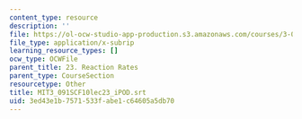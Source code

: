 ```yaml
---
content_type: resource
description: ''
file: https://ol-ocw-studio-app-production.s3.amazonaws.com/courses/3-091sc-introduction-to-solid-state-chemistry-fall-2010/3ed43e1b7571533fabe1c64605a5db70_MIT3_091SCF10lec23_iPOD.vtt
file_type: application/x-subrip
learning_resource_types: []
ocw_type: OCWFile
parent_title: 23. Reaction Rates
parent_type: CourseSection
resourcetype: Other
title: MIT3_091SCF10lec23_iPOD.srt
uid: 3ed43e1b-7571-533f-abe1-c64605a5db70
---
```

